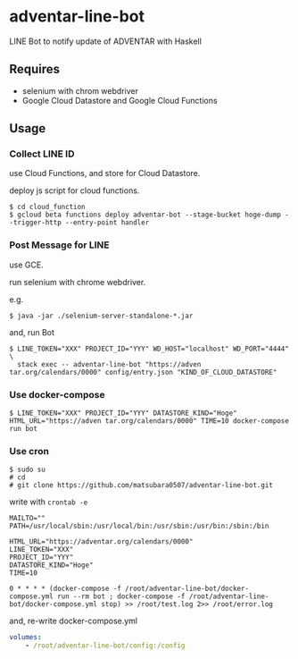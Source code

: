 # adventar-line-bot
LINE Bot to notify update of ADVENTAR with Haskell

## Requires

- selenium with chrom webdriver
- Google Cloud Datastore and Google Cloud Functions

## Usage

### Collect LINE ID

use Cloud Functions, and store for Cloud Datastore.

deploy js script for cloud functions.

```
$ cd cloud_function
$ gcloud beta functions deploy adventar-bot --stage-bucket hoge-dump --trigger-http --entry-point handler
```

### Post Message for LINE

use GCE.

run selenium with chrome webdriver.

e.g.

```
$ java -jar ./selenium-server-standalone-*.jar
```

and, run Bot

```
$ LINE_TOKEN="XXX" PROJECT_ID="YYY" WD_HOST="localhost" WD_PORT="4444" \
  stack exec -- adventar-line-bot "https://adven tar.org/calendars/0000" config/entry.json "KIND_OF_CLOUD_DATASTORE"
```

### Use docker-compose

```
$ LINE_TOKEN="XXX" PROJECT_ID="YYY" DATASTORE_KIND="Hoge" HTML_URL="https://adven tar.org/calendars/0000" TIME=10 docker-compose run bot
```

### Use cron

```
$ sudo su
# cd
# git clone https://github.com/matsubara0507/adventar-line-bot.git
```

write with `crontab -e`

```
MAILTO=""
PATH=/usr/local/sbin:/usr/local/bin:/usr/sbin:/usr/bin:/sbin:/bin

HTML_URL="https://adventar.org/calendars/0000"
LINE_TOKEN="XXX"
PROJECT_ID="YYY"
DATASTORE_KIND="Hoge"
TIME=10

0 * * * * (docker-compose -f /root/adventar-line-bot/docker-compose.yml run --rm bot ; docker-compose -f /root/adventar-line-bot/docker-compose.yml stop) >> /root/test.log 2>> /root/error.log
```

and, re-write docker-compose.yml

```yaml
volumes:
    - /root/adventar-line-bot/config:/config
```
